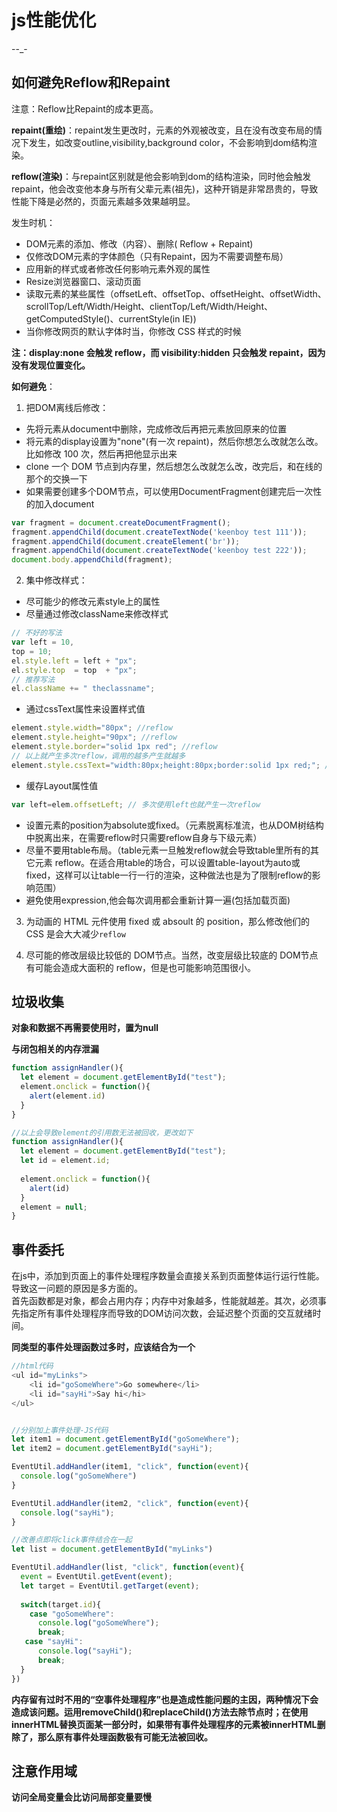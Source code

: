 # js性能优化

--_-
## 如何避免Reflow和Repaint
注意：Reflow比Repaint的成本更高。  

**repaint(重绘)**：repaint发生更改时，元素的外观被改变，且在没有改变布局的情况下发生，如改变outline,visibility,background color，不会影响到dom结构渲染。  

**reflow(渲染)**：与repaint区别就是他会影响到dom的结构渲染，同时他会触发repaint，他会改变他本身与所有父辈元素(祖先)，这种开销是非常昂贵的，导致性能下降是必然的，页面元素越多效果越明显。  

发生时机：  
  * DOM元素的添加、修改（内容）、删除( Reflow + Repaint)
  * 仅修改DOM元素的字体颜色（只有Repaint，因为不需要调整布局）
  * 应用新的样式或者修改任何影响元素外观的属性
  * Resize浏览器窗口、滚动页面
  * 读取元素的某些属性（offsetLeft、offsetTop、offsetHeight、offsetWidth、 scrollTop/Left/Width/Height、clientTop/Left/Width/Height、 getComputedStyle()、currentStyle(in IE))
  * 当你修改网页的默认字体时当，你修改 CSS 样式的时候

**注：display:none 会触发 reflow，而 visibility:hidden 只会触发 repaint，因为没有发现位置变化。**  

**如何避免**：
1) 把DOM离线后修改：  
  * 先将元素从document中删除，完成修改后再把元素放回原来的位置
  * 将元素的display设置为"none"(有一次 repaint)，然后你想怎么改就怎么改。比如修改 100 次，然后再把他显示出来
  * clone 一个 DOM 节点到内存里，然后想怎么改就怎么改，改完后，和在线的那个的交换一下
  * 如果需要创建多个DOM节点，可以使用DocumentFragment创建完后一次性的加入document 
```js
var fragment = document.createDocumentFragment();
fragment.appendChild(document.createTextNode('keenboy test 111'));
fragment.appendChild(document.createElement('br'));
fragment.appendChild(document.createTextNode('keenboy test 222'));
document.body.appendChild(fragment);
```

2) 集中修改样式：  
  * 尽可能少的修改元素style上的属性
  * 尽量通过修改className来修改样式
```js
// 不好的写法
var left = 10,
top = 10;
el.style.left = left + "px";
el.style.top  = top  + "px";
// 推荐写法
el.className += " theclassname";
```
  * 通过cssText属性来设置样式值
```js
element.style.width="80px"; //reflow
element.style.height="90px"; //reflow
element.style.border="solid 1px red"; //reflow
// 以上就产生多次reflow，调用的越多产生就越多
element.style.cssText="width:80px;height:80px;border:solid 1px red;"; //reflow
```
  * 缓存Layout属性值
```js
var left=elem.offsetLeft; // 多次使用left也就产生一次reflow
```
  * 设置元素的position为absolute或fixed。（元素脱离标准流，也从DOM树结构中脱离出来，在需要reflow时只需要reflow自身与下级元素）
  * 尽量不要用table布局。（table元素一旦触发reflow就会导致table里所有的其它元素 reflow。在适合用table的场合，可以设置table-layout为auto或fixed，这样可以让table一行一行的渲染，这种做法也是为了限制reflow的影响范围）
  * 避免使用expression,他会每次调用都会重新计算一遍(包括加载页面)

3) 为动画的 HTML 元件使用 fixed 或 absoult 的 position，那么修改他们的 CSS 是会大大减少`reflow`  

4) 尽可能的修改层级比较低的 DOM节点。当然，改变层级比较底的 DOM节点有可能会造成大面积的 reflow，但是也可能影响范围很小。  


## 垃圾收集
**对象和数据不再需要使用时，置为null**  

**与闭包相关的内存泄漏**  
```js
function assignHandler(){
  let element = document.getElementById("test");
  element.onclick = function(){
    alert(element.id)    
  }          
}

//以上会导致element的引用数无法被回收，更改如下
function assignHandler(){
  let element = document.getElementById("test");
  let id = element.id;
  
  element.onclick = function(){
    alert(id)
  }          
  element = null;  
}
```

## 事件委托
在js中，添加到页面上的事件处理程序数量会直接关系到页面整体运行运行性能。导致这一问题的原因是多方面的。  
首先函数都是对象，都会占用内存；内存中对象越多，性能就越差。其次，必须事先指定所有事件处理程序而导致的DOM访问次数，会延迟整个页面的交互就绪时间。  

**同类型的事件处理函数过多时，应该结合为一个**  
```js
//html代码
<ul id="myLinks">
    <li id="goSomeWhere">Go somewhere</li>
    <li id="sayHi">Say hi</hi>
</ul>


//分别加上事件处理-JS代码
let item1 = document.getElementById("goSomeWhere");
let item2 = document.getElementById("sayHi");

EventUtil.addHandler(item1, "click", function(event){
  console.log("goSomeWhere")  
}

EventUtil.addHandler(item2, "click", function(event){
  console.log("sayHi");  
}

//改善点即将click事件结合在一起
let list = document.getElementById("myLinks")

EventUtil.addHandler(list, "click", function(event){
  event = EventUtil.getEvent(event);
  let target = EventUtil.getTarget(event);
  
  switch(target.id){
    case "goSomeWhere":
      console.log("goSomeWhere");
      break;
   case "sayHi":
      console.log("sayHi");    
      break;            
  }     
})
```

**内存留有过时不用的“空事件处理程序”也是造成性能问题的主因，两种情况下会造成该问题。运用removeChild()和replaceChild()方法去除节点时；在使用innerHTML替换页面某一部分时，如果带有事件处理程序的元素被innerHTML删除了，那么原有事件处理函数极有可能无法被回收。**  


## 注意作用域
**访问全局变量会比访问局部变量要慢**  
